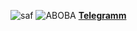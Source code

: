![saf](https://ahahachahahahahahaah.github.io/saf/Screenshot_20250303_092936_ibisPaint%20X.jpg)
![ABOBA](https://ibb.co/TpJySJm) [**Telegramm**](https://t.me/SAFcraft)
